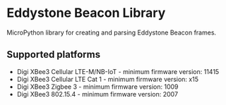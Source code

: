 Eddystone Beacon Library
======================================

MicroPython library for creating and parsing Eddystone Beacon frames.

Supported platforms
-------------------
* Digi XBee3 Cellular LTE-M/NB-IoT - minimum firmware version: 11415
* Digi XBee3 Cellular LTE Cat 1 - minimum firmware version: x15
* Digi XBee3 Zigbee 3 - minimum firmware version: 1009
* Digi XBee3 802.15.4 - minimum firmware version: 2007
